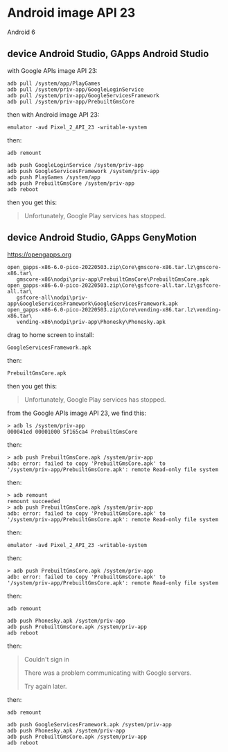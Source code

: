 # Android image API 23

Android 6

## device Android Studio, GApps Android Studio

with Google APIs image API 23:

~~~
adb pull /system/app/PlayGames
adb pull /system/priv-app/GoogleLoginService
adb pull /system/priv-app/GoogleServicesFramework
adb pull /system/priv-app/PrebuiltGmsCore
~~~

then with Android image API 23:

~~~
emulator -avd Pixel_2_API_23 -writable-system
~~~

then:

~~~
adb remount

adb push GoogleLoginService /system/priv-app
adb push GoogleServicesFramework /system/priv-app
adb push PlayGames /system/app
adb push PrebuiltGmsCore /system/priv-app
adb reboot
~~~

then you get this:

> Unfortunately, Google Play services has stopped.

## device Android Studio, GApps GenyMotion

https://opengapps.org

~~~
open_gapps-x86-6.0-pico-20220503.zip\Core\gmscore-x86.tar.lz\gmscore-x86.tar\
   gmscore-x86\nodpi\priv-app\PrebuiltGmsCore\PrebuiltGmsCore.apk
open_gapps-x86-6.0-pico-20220503.zip\Core\gsfcore-all.tar.lz\gsfcore-all.tar\
   gsfcore-all\nodpi\priv-app\GoogleServicesFramework\GoogleServicesFramework.apk
open_gapps-x86-6.0-pico-20220503.zip\Core\vending-x86.tar.lz\vending-x86.tar\
   vending-x86\nodpi\priv-app\Phonesky\Phonesky.apk
~~~

drag to home screen to install:

~~~
GoogleServicesFramework.apk
~~~

then:

~~~
PrebuiltGmsCore.apk
~~~

then you get this:

> Unfortunately, Google Play services has stopped.

from the Google APIs image API 23, we find this:

~~~
> adb ls /system/priv-app
000041ed 00001000 5f165ca4 PrebuiltGmsCore
~~~

then:

~~~
> adb push PrebuiltGmsCore.apk /system/priv-app
adb: error: failed to copy 'PrebuiltGmsCore.apk' to
'/system/priv-app/PrebuiltGmsCore.apk': remote Read-only file system
~~~

then:

~~~
> adb remount
remount succeeded
> adb push PrebuiltGmsCore.apk /system/priv-app
adb: error: failed to copy 'PrebuiltGmsCore.apk' to
'/system/priv-app/PrebuiltGmsCore.apk': remote Read-only file system
~~~

then:

~~~
emulator -avd Pixel_2_API_23 -writable-system
~~~

then:

~~~
> adb push PrebuiltGmsCore.apk /system/priv-app
adb: error: failed to copy 'PrebuiltGmsCore.apk' to
'/system/priv-app/PrebuiltGmsCore.apk': remote Read-only file system
~~~

then:

~~~
adb remount

adb push Phonesky.apk /system/priv-app
adb push PrebuiltGmsCore.apk /system/priv-app
adb reboot
~~~

then:

> Couldn't sign in
>
> There was a problem communicating with Google servers.
>
> Try again later.

then:

~~~
adb remount

adb push GoogleServicesFramework.apk /system/priv-app
adb push Phonesky.apk /system/priv-app
adb push PrebuiltGmsCore.apk /system/priv-app
adb reboot
~~~
